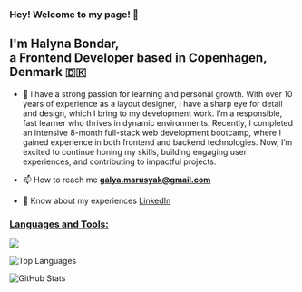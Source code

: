 ### Hey! Welcome to my page! 👋

## I'm Halyna Bondar, </br> a Frontend Developer based in Copenhagen, Denmark 🇩🇰

- 📝 I have a strong passion for learning and personal growth. With over 10 years of experience as a layout designer, I have a sharp eye for detail and design, which I bring to my development work. I’m a responsible, fast learner who thrives in dynamic environments. Recently, I completed an intensive 8-month full-stack web development bootcamp, where I gained experience in both frontend and backend technologies. Now, I’m excited to continue honing my skills, building engaging user experiences, and contributing to impactful projects.

- 📫 How to reach me **galya.marusyak@gmail.com**

- 📄 Know about my experiences [LinkedIn](https://www.linkedin.com/in/halyna-bondar-a5854b261/)

<p align="left">
  <span>
    <h3 style="text-decoration: underline;"><isn>Languages and Tools:</isn></h3>
    <img src="https://skillicons.dev/icons?i=html,css,javascript,tailwind,bootstrap,git,react,redux,nextjs,expressjs,nodejs,mysql,docker,figma,knex&perline=7" />
  </span>
</p>

![Top Languages](https://github-readme-stats.vercel.app/api/top-langs/?username=halynabondar&layout=compact&theme=tokyonight)

![GitHub Stats](https://github-readme-stats.vercel.app/api?username=halynabondar&show_icons=true&theme=tokyonight)

